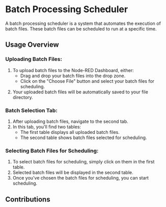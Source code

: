 # Batch Processing Scheduler
A batch processing scheduler is a system that automates the execution of batch files. These batch files can be scheduled to run at a specific time.

## Usage Overview
### Uploading Batch Files:
1. To upload batch files to the Node-RED Dashboard, either:
    - Drag and drop your batch files into the drop zone.
    - Click on the "Choose File" button and select your batch files for scheduling.
2. Your uploaded batch files will be automatically saved to your file directory.

### Batch Selection Tab:
1. After uploading batch files, navigate to the second tab.
2. In this tab, you'll find two tables:
    - The first table displays all uploaded batch files.
    - The second table shows batch files selected for scheduling.

### Selecting Batch Files for Scheduling:
1. To select batch files for scheduling, simply click on them in the first table.
2. Selected batch files will be displayed in the second table.
3. Once you've chosen the batch files for scheduling, you can start scheduling.

## Contributions
